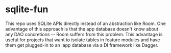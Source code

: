 # sqlite-fun
This repo uses SQLite APIs directly instead of an abstraction like Room.
One advantage of this approach is that the app database doesn't know about any DAO concretions -- Room suffers from this problem. 
This advantage is useful for projects that want to isolate tables in feature modules and have them get plugged-in
to an :app database via a DI framework like Dagger.
